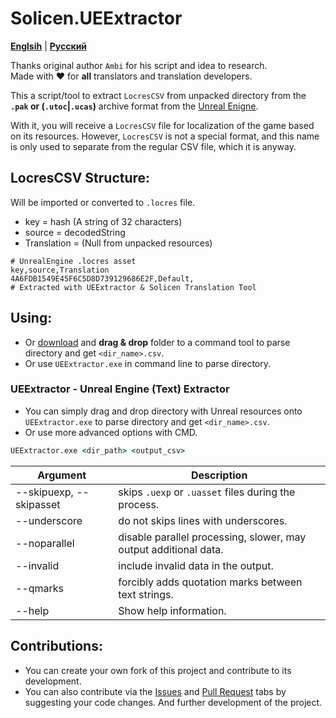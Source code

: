 # Solicen.UEExtractor

[**Englsih**](/README.md) | [**Русский**](./docs/ru/README.ru.md)

Thanks original author `Ambi` for his script and idea to research. <br>
Made with ❤️ for **all** translators and translation developers.

This a script/tool to extract `LocresCSV` from unpacked directory from the **`.pak` or (`.utoc`|`.ucas`)** archive format from the [Unreal Enigne](https://www.unrealengine.com/). 

With it, you will receive a `LocresCSV` file for localization of the game based on its resources. However, `LocresCSV` is not a special format, and this name is only used to separate from the regular CSV file, which it is anyway.

## LocresCSV Structure:
Will be imported or converted to `.locres` file.
- key = hash (A string of 32 characters) 
- source = decodedString
- Translation = (Null from unpacked resources)
```
# UnrealEngine .locres asset
key,source,Translation
4A6FDB1549E45F6C5D8D739129686E2F,Default,
# Extracted with UEExtractor & Solicen Translation Tool
```

## Using:
* Or [download](https://github.com/SolicenTEAM/UEExtractor/releases) and **drag & drop** folder to a command tool to parse directory and get `<dir_name>.csv`.
* Or use `UEExtractor.exe` in command line to parse directory.

### UEExtractor - Unreal Engine (Text) Extractor
* You can simply drag and drop directory with Unreal resources onto `UEExtractor.exe` to parse directory and get `<dir_name>.csv`. 
* Or use more advanced options with CMD.

```cmd
UEExtractor.exe <dir_path> <output_csv> 
```
| Argument | Description |
|----------|-------------|
| --skipuexp, --skipasset | skips `.uexp` or `.uasset` files during the process.
| --underscore | do not skips lines with underscores.
| --noparallel | disable parallel processing, slower, may output additional data.
| --invalid | include invalid data in the output.
| --qmarks | forcibly adds quotation marks between text strings.
| --help | Show help information.

## Contributions:
* You can create your own fork of this project and contribute to its development.
* You can also contribute via the [Issues](https://github.com/SolicenTEAM/UEExtractor/issues) and [Pull Request](https://github.com/SolicenTEAM/UEExtractor/pulls) tabs by suggesting your code changes. And further development of the project. 
